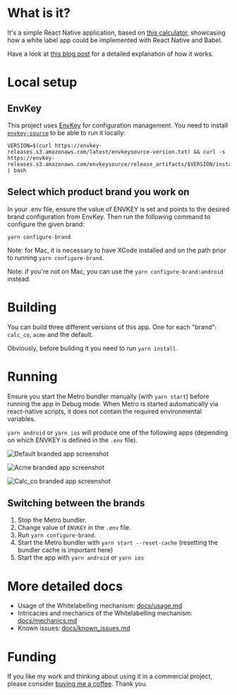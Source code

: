 # What is it?

It's a simple React Native application, based on [this calculator](https://github.com/ReactNativeSchool/react-native-calculator), showcasing how a white label app could be implemented with React Native and Babel.

Have a look at [this blog post](https://medium.com/@jaroslaw.marek/white-label-mobile-app-with-react-native-and-babel-490363ec59) for a detailed explanation of how it works.

# Local setup
## EnvKey
This project uses [EnvKey](https://envkey.com/) for configuration management. You need to install [`envkey-source`](https://docs-v2.envkey.com/docs/install#install-envkey-source-standalone) to be able to run it locally:
```
VERSION=$(curl https://envkey-releases.s3.amazonaws.com/latest/envkeysource-version.txt) && curl -s https://envkey-releases.s3.amazonaws.com/envkeysource/release_artifacts/$VERSION/install.sh | bash
```

## Select which product brand you work on
In your .env file, ensure the value of ENVKEY is set and points to the desired brand configuration from EnvKey.
Then run the following command to configure the given brand:
```
yarn configure-brand
```

Note: for Mac, it is necessary to have XCode installed and on the path prior to running `yarn configure-brand`.

Note: if you're not on Mac, you can use the `yarn configure-brand:android` instead.

# Building

You can build three different versions of this app. One for each "brand": `calc_co`, `acme` and the default.

Obviously, before building it you need to run `yarn install`.

# Running

Ensure you start the Metro bundler manually (with `yarn start`) before running the app in Debug mode.
When Metro is started automatically via react-native scripts, it does not contain the required environmental variables.

`yarn android` or `yarn ios` will produce one of the following apps (depending on which ENVKEY is defined in the `.env` file).

![Default branded app screenshot](docs/img/default.png)

![Acme branded app screenshot](docs/img/acme.png)

![Calc_co branded app screenshot](docs/img/calc_co.png)

## Switching between the brands

1. Stop the Metro bundler.
1. Change  value of `ENVKEY` in the `.env` file.
1. Run `yarn configure-brand`.
1. Start the Metro bundler with `yarn start --reset-cache` (resetting the bundler cache is important here)
1. Start the app with `yarn android` or `yarn ios`

# More detailed docs
- Usage of the Whitelabelling mechanism: [docs/usage.md](docs/usage.md)
- Intricacies and mechanics of the Whitelabelling mechanism: [docs/mechanics.md](docs/mechanics.md)
- Known issues: [docs/known_issues.md](docs/known_issues.md)

# Funding

If you like my work and thinking about using it in a commercial project, please consider [buying me a coffee](https://www.buymeacoffee.com/jar0s).
Thank you.